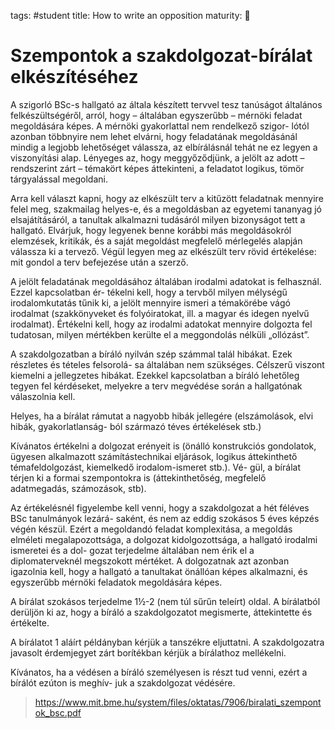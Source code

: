 tags: #student
title: How to write an opposition
maturity: 🌻

Szempontok a szakdolgozat-bírálat elkészítéséhez
================================================

A szigorló BSc-s hallgató az általa készített tervvel tesz tanúságot
általános felkészültségéről, arról, hogy – általában egyszerűbb –
mérnöki feladat megoldására képes. A mérnöki gyakorlattal nem rendelkező
szigor- lótól azonban többnyire nem lehet elvárni, hogy feladatának
megoldásánál mindig a legjobb lehetőséget válassza, az elbírálásnál
tehát ne ez legyen a viszonyítási alap. Lényeges az, hogy meggyőződjünk,
a jelölt az adott – rendszerint zárt – témakört képes áttekinteni, a
feladatot logikus, tömör tárgyalással megoldani.

Arra kell választ kapni, hogy az elkészült terv a kitűzött feladatnak
mennyire felel meg, szakmailag helyes-e, és a megoldásban az egyetemi
tananyag jó elsajátításáról, a tanultak alkalmazni tudásáról milyen
bizonyságot tett a hallgató. Elvárjuk, hogy legyenek benne korábbi más
megoldásokról elemzések, kritikák, és a saját megoldást megfelelő
mérlegelés alapján válassza ki a tervező. Végül legyen meg az elkészült
terv rövid értékelése: mit gondol a terv befejezése után a szerző.

A jelölt feladatának megoldásához általában irodalmi adatokat is
felhasznál. Ezzel kapcsolatban ér- tékelni kell, hogy a tervből milyen
mélységű irodalomkutatás tűnik ki, a jelölt mennyire ismeri a témakörébe
vágó irodalmat (szakkönyveket és folyóiratokat, ill. a magyar és idegen
nyelvű irodalmat). Értékelni kell, hogy az irodalmi adatokat mennyire
dolgozta fel tudatosan, milyen mértékben kerülte el a meggondolás
nélküli „ollózást”.

A szakdolgozatban a bíráló nyilván szép számmal talál hibákat. Ezek
részletes és tételes felsorolá- sa általában nem szükséges. Célszerű
viszont kiemelni a jellegzetes hibákat. Ezekkel kapcsolatban a bíráló
lehetőleg tegyen fel kérdéseket, melyekre a terv megvédése során a
hallgatónak válaszolnia kell.

Helyes, ha a bírálat rámutat a nagyobb hibák jellegére (elszámolások,
elvi hibák, gyakorlatlanság- ból származó téves értékelések stb.)

Kívánatos értékelni a dolgozat erényeit is (önálló konstrukciós
gondolatok, ügyesen alkalmazott számítástechnikai eljárások, logikus
áttekinthető témafeldolgozást, kiemelkedő irodalom-ismeret stb.). Vé-
gül, a bírálat térjen ki a formai szempontokra is (áttekinthetőség,
megfelelő adatmegadás, számozások, stb).

Az értékelésnél figyelembe kell venni, hogy a szakdolgozat a hét féléves
BSc tanulmányok lezárá- saként, és nem az eddig szokásos 5 éves képzés
végén készül. Ezért a megoldandó feladat komplexitása, a megoldás
elméleti megalapozottsága, a dolgozat kidolgozottsága, a hallgató
irodalmi ismeretei és a dol- gozat terjedelme általában nem érik el a
diplomaterveknél megszokott mértéket. A dolgozatnak azt azonban
igazolnia kell, hogy a hallgató a tanultakat önállóan képes alkalmazni,
és egyszerűbb mérnöki feladatok megoldására képes.

A bírálat szokásos terjedelme 1½-2 (nem túl sűrűn teleírt) oldal. A
bírálatból derüljön ki az, hogy a bíráló a szakdolgozatot megismerte,
áttekintette és értékelte.

A bírálatot 1 aláírt példányban kérjük a tanszékre eljuttatni. A
szakdolgozatra javasolt érdemjegyet zárt borítékban kérjük a bírálathoz
mellékelni.

Kívánatos, ha a védésen a bíráló személyesen is részt tud venni, ezért a
bírálót ezúton is meghív- juk a szakdolgozat védésére.

> https://www.mit.bme.hu/system/files/oktatas/7906/biralati_szempontok_bsc.pdf
